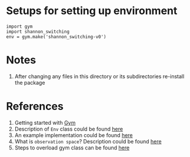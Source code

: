 # Setups for setting up environment
```  
import gym
import shannon_switching
env = gym.make('shannon_switching-v0')
```

# Notes
1. After changing any files in this directory or its subdirectories re-install the package

# References
1. Getting started with [Gym](https://gym.openai.com/docs/)
2. Description of `Env` class could be found [here](https://github.com/openai/gym/blob/master/gym/core.py)
3. An example implementation could be found [here](https://github.com/openai/gym/blob/master/gym/envs/classic_control/mountain_car.py)
4. What is `observation space`? Description could be found [here](https://github.com/openai/gym/issues/593)
5. Steps to overload gym class can be found [here](https://stackoverflow.com/questions/44469266/how-to-implement-custom-environment-in-keras-rl-openai-gym)
